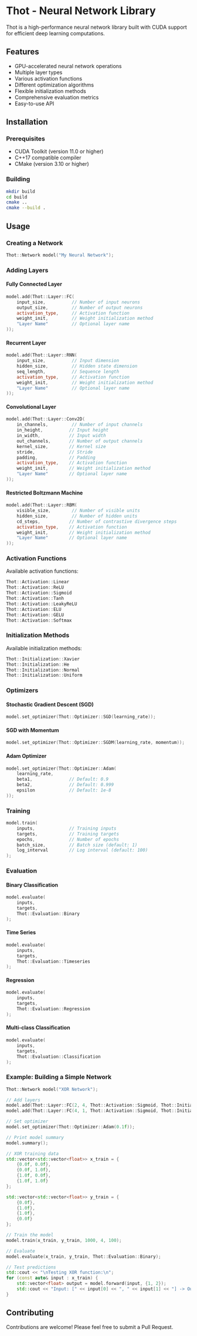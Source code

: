 ﻿# Thot - Neural Network Library

Thot is a high-performance neural network library built with CUDA support for efficient deep learning computations.

## Features

- GPU-accelerated neural network operations
- Multiple layer types
- Various activation functions
- Different optimization algorithms
- Flexible initialization methods
- Comprehensive evaluation metrics
- Easy-to-use API

## Installation

### Prerequisites
- CUDA Toolkit (version 11.0 or higher)
- C++17 compatible compiler
- CMake (version 3.10 or higher)

### Building
```bash
mkdir build
cd build
cmake ..
cmake --build .
```

## Usage

### Creating a Network

```cpp
Thot::Network model("My Neural Network");
```

### Adding Layers

#### Fully Connected Layer
```cpp
model.add(Thot::Layer::FC(
    input_size,          // Number of input neurons
    output_size,         // Number of output neurons
    activation_type,     // Activation function
    weight_init,         // Weight initialization method
    "Layer Name"         // Optional layer name
));
```

#### Recurrent Layer
```cpp
model.add(Thot::Layer::RNN(
    input_size,          // Input dimension
    hidden_size,         // Hidden state dimension
    seq_length,          // Sequence length
    activation_type,     // Activation function
    weight_init,         // Weight initialization method
    "Layer Name"         // Optional layer name
));
```

#### Convolutional Layer
```cpp
model.add(Thot::Layer::Conv2D(
    in_channels,         // Number of input channels
    in_height,          // Input height
    in_width,           // Input width
    out_channels,       // Number of output channels
    kernel_size,        // Kernel size
    stride,             // Stride
    padding,            // Padding
    activation_type,    // Activation function
    weight_init,        // Weight initialization method
    "Layer Name"        // Optional layer name
));
```

#### Restricted Boltzmann Machine
```cpp
model.add(Thot::Layer::RBM(
    visible_size,        // Number of visible units
    hidden_size,         // Number of hidden units
    cd_steps,           // Number of contrastive divergence steps
    activation_type,    // Activation function
    weight_init,        // Weight initialization method
    "Layer Name"        // Optional layer name
));
```

### Activation Functions

Available activation functions:
```cpp
Thot::Activation::Linear
Thot::Activation::ReLU
Thot::Activation::Sigmoid
Thot::Activation::Tanh
Thot::Activation::LeakyReLU
Thot::Activation::ELU
Thot::Activation::GELU
Thot::Activation::Softmax
```

### Initialization Methods

Available initialization methods:
```cpp
Thot::Initialization::Xavier
Thot::Initialization::He
Thot::Initialization::Normal
Thot::Initialization::Uniform
```

### Optimizers

#### Stochastic Gradient Descent (SGD)
```cpp
model.set_optimizer(Thot::Optimizer::SGD(learning_rate));
```

#### SGD with Momentum
```cpp
model.set_optimizer(Thot::Optimizer::SGDM(learning_rate, momentum));
```

#### Adam Optimizer
```cpp
model.set_optimizer(Thot::Optimizer::Adam(
    learning_rate,
    beta1,              // Default: 0.9
    beta2,              // Default: 0.999
    epsilon             // Default: 1e-8
));
```

### Training

```cpp
model.train(
    inputs,             // Training inputs
    targets,            // Training targets
    epochs,             // Number of epochs
    batch_size,         // Batch size (default: 1)
    log_interval        // Log interval (default: 100)
);
```

### Evaluation

#### Binary Classification
```cpp
model.evaluate(
    inputs,
    targets,
    Thot::Evaluation::Binary
);
```

#### Time Series
```cpp
model.evaluate(
    inputs,
    targets,
    Thot::Evaluation::Timeseries
);
```

#### Regression
```cpp
model.evaluate(
    inputs,
    targets,
    Thot::Evaluation::Regression
);
```

#### Multi-class Classification
```cpp
model.evaluate(
    inputs,
    targets,
    Thot::Evaluation::Classification
);
```

### Example: Building a Simple Network

```cpp
Thot::Network model("XOR Network");

// Add layers
model.add(Thot::Layer::FC(2, 4, Thot::Activation::Sigmoid, Thot::Initialization::He));
model.add(Thot::Layer::FC(4, 1, Thot::Activation::Sigmoid, Thot::Initialization::He));

// Set optimizer
model.set_optimizer(Thot::Optimizer::Adam(0.1f));

// Print model summary
model.summary();

// XOR training data
std::vector<std::vector<float>> x_train = {
    {0.0f, 0.0f},
    {0.0f, 1.0f},
    {1.0f, 0.0f},
    {1.0f, 1.0f}
};

std::vector<std::vector<float>> y_train = {
    {0.0f},
    {1.0f},
    {1.0f},
    {0.0f}
};

// Train the model
model.train(x_train, y_train, 1000, 4, 100);

// Evaluate
model.evaluate(x_train, y_train, Thot::Evaluation::Binary);

// Test predictions
std::cout << "\nTesting XOR function:\n";
for (const auto& input : x_train) {
    std::vector<float> output = model.forward(input, {1, 2});
    std::cout << "Input: [" << input[0] << ", " << input[1] << "] -> Output: " << output[0] << "\n";
}
```




## Contributing

Contributions are welcome! Please feel free to submit a Pull Request. 